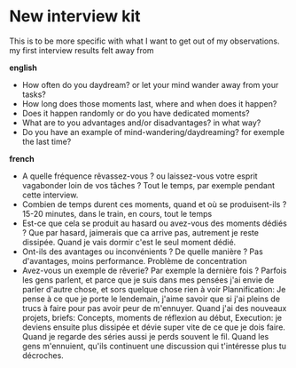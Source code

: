 # New interview kit
This is to be more specific with what I want to get out of my observations. 
my first interview results felt away from 

**english**
- How often do you daydream? or let your mind wander away from your tasks?
- How long does those moments last, where and when does it happen? 
- Does it happen randomly or do you have dedicated moments?
- What are to you advantages and/or disadvantages? in what way?
- Do you have an example of mind-wandering/daydreaming? for exemple the last time?

**french**
- A quelle fréquence rêvassez-vous ? ou laissez-vous votre esprit vagabonder loin de vos tâches ?
    Tout le temps, par exemple pendant cette interview.
- Combien de temps durent ces moments, quand et où se produisent-ils ? 
    15-20 minutes, dans le train, en cours, tout le temps
- Est-ce que cela se produit au hasard ou avez-vous des moments dédiés ?
    Que par hasard, jaimerais que ca arrive pas, autrement je reste dissipée.
    Quand je vais dormir c'est le seul moment dédié. 
- Ont-ils des avantages ou inconvénients ? De quelle manière ?
    Pas d'avantages, moins performance. Problème de concentration
- Avez-vous un exemple de rêverie? Par exemple la dernière fois ?
    Parfois les gens parlent, et parce que je suis dans mes pensées j'ai envie de parler d'autre chose, et sors quelque chose rien à voir
    Plannification: Je pense à ce que je porte le lendemain, j'aime savoir que si j'ai pleins de trucs à faire pour pas avoir peur de m'ennuyer.
    Quand j'ai des nouveaux projets, briefs: Concepts, moments de réflexion au début, 
    Execution: je deviens ensuite plus dissipée et dévie super vite de ce que je dois faire.
    Quand je regarde des séries aussi je perds souvent le fil.
    Quand les gens m'ennuient, qu'ils continuent une discussion qui t'intéresse plus tu décroches.
